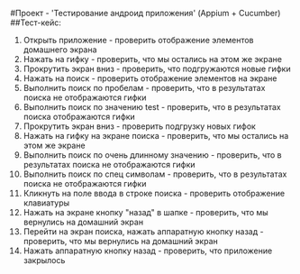 #Проект - 'Тестирование андроид приложения' (Appium + Cucumber)
##Тест-кейс:
1. Открыть приложение - проверить отображение элементов домашнего экрана
2. Нажать на гифку - проверить, что мы остались на этом же экране
3. Прокрутить экран вниз - проверить, что подгружаются новые гифки
4. Нажать на поиск - проверить отображение элементов на экране
5. Выполнить поиск по пробелам - проверить, что в результатах поиска не отображаются гифки
6. Выполнить поиск по значению test - проверить, что в результатах поиска отображаются гифки
7. Прокрутить экран вниз - проверить подгрузку новых гифок
8. Нажать на гифку на экране поиска - проверить, что мы остались на этом же экране
9. Выполнить поиск по очень длинному значению - проверить, что в результатах поиска не отображаются гифки
10. Выполнить поиск по спец символам - проверить, что в результатах поиска не отображаются гифки
11. Кликнуть на поле ввода в строке поиска - проверить отображение клавиатуры
12. Нажать на экране кнопку "назад" в шапке - проверить, что мы вернулись на домашний экран
13. Перейти на экран поиска, нажать аппаратную кнопку назад - проверить, что мы вернулись на домашний экран
14. Нажать аппаратную кнопку назад - проверить, что приложение закрылось
